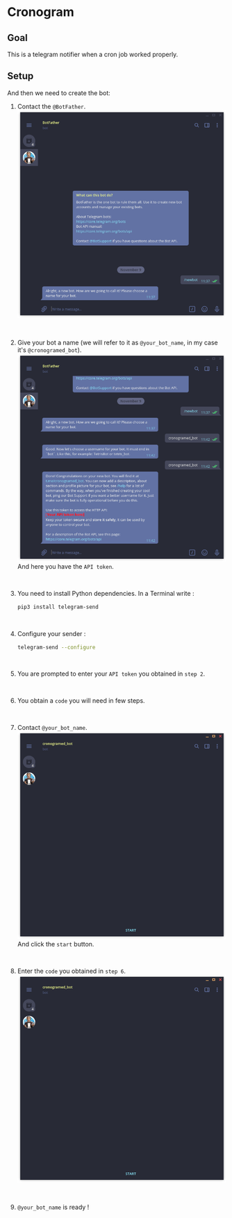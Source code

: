 # Cronogram

## Goal

This is a telegram notifier when a cron job worked properly.

## Setup

And then we need to create the bot:

1. Contact the ```@BotFather```.
    ![image](./screenshots/Screenshot_1.png)
<br />

2. Give your bot a name (we will refer to it as ```@your_bot_name```, in my case it's ```@cronogramed_bot```).
    ![image](./screenshots/Screenshot_2.png)
    And here you have the ```API token```.  
<br />

3. You need to install Python dependencies.
    In a Terminal write :

    ```bash
    pip3 install telegram-send
    ```
<br />

4. Configure your sender :

    ```bash
    telegram-send --configure
    ```
<br />

5. You are prompted to enter your ```API token``` you obtained in ```step 2```.
<br />

6. You obtain a ```code``` you will need in few steps.
<br />

7. Contact ```@your_bot_name```.
    ![image](./screenshots/Screenshot_3.png)
    And click the ```start``` button.
<br />

8. Enter the ```code``` you obtained in ```step 6```.
    ![image](./screenshots/Screenshot_3.png)
<br />

9. ```@your_bot_name``` is ready !